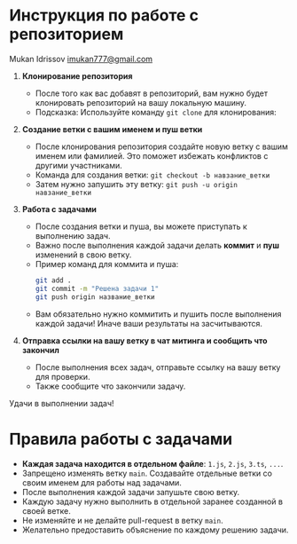 # Инструкция по работе с репозиторием

Mukan Idrissov
imukan777@gmail.com
1. **Клонирование репозитория**
   - После того как вас добавят в репозиторий, вам нужно будет клонировать репозиторий на вашу локальную машину.
   - Подсказка: Используйте команду ```git clone``` для клонирования:

2. **Создание ветки с вашим именем и пуш ветки**
   - После клонирования репозитория создайте новую ветку с вашим именем или фамилией. Это поможет избежать конфликтов с другими участниками.
   - Команда для создания ветки: ```git checkout -b навзание_ветки```
   - Затем нужно запушить эту ветку: ```git push -u origin навзание_ветки```

3. **Работа с задачами**
   - После создания ветки и пуша, вы можете приступать к выполнению задач.
   - Важно после выполнения каждой задачи делать **коммит** и **пуш** изменений в свою ветку.
   - Пример команд для коммита и пуша:
     ```bash
     git add .
     git commit -m "Решена задачи 1"
     git push origin название_ветки
     ```
   - Вам обязательно нужно коммитить и пушить после выполнения каждой задачи! Иначе ваши результаты на засчитываются.

4. **Отправка ссылки на вашу ветку в чат митинга и сообщить что закончил**
   - После выполнения всех задач, отправьте ссылку на вашу ветку для проверки.
   - Также сообщите что закончили задачу.

Удачи в выполнении задач!


# Правила работы с задачами

- **Каждая задача находится в отдельном файле**: `1.js`, `2.js`, `3.ts`, `...`.
- Запрещено изменять ветку `main`. Создавайте отдельные ветки со своим именем для работы над задачами.
- После выполнения каждой задачи запушьте свою ветку.
- Каждую задачу нужно выполнить в отдельной заранее созданной в своей ветке.
- Не изменяйте и не делайте pull-request в ветку `main`.
- Желательно предоставить объяснение по каждому решению задачи.
